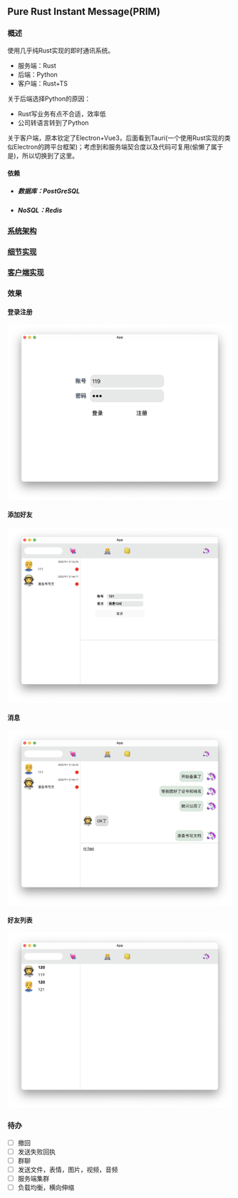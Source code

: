 ## Pure Rust Instant Message(PRIM)

### 概述

使用几乎纯Rust实现的即时通讯系统。

- 服务端：Rust
- 后端：Python
- 客户端：Rust+TS

关于后端选择Python的原因：

- Rust写业务有点不合适，效率低
- 公司转语言转到了Python

关于客户端，原本钦定了Electron+Vue3，后面看到Tauri(一个使用Rust实现的类似Electron的跨平台框架)；考虑到和服务端契合度以及代码可复用(偷懒了属于是)，所以切换到了这里。

#### 依赖

- ##### 数据库：PostGreSQL

- ##### NoSQL：Redis

### [系统架构](./doc/1.md)

### [细节实现](./doc/2.md)

### [客户端实现](./doc/3.md)

### 效果

#### 登录注册

![image-20220914223746460](./doc/sign.png)

#### 添加好友

![image-20220915110404585](./doc/add_friend.png)

#### 消息

![image-20220915110626716](./doc/chat.png)

#### 好友列表

![image-20220915110044657](./doc/friend_list.png)

### 待办

 - [ ] 撤回
 - [ ] 发送失败回执
 - [ ] 群聊
 - [ ] 发送文件，表情，图片，视频，音频
 - [ ] 服务端集群
 - [ ] 负载均衡，横向伸缩
